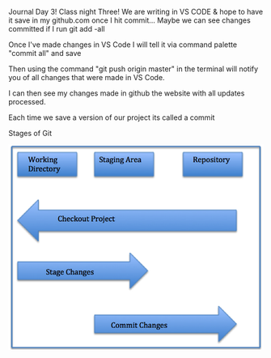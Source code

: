 Journal Day 3!
Class night Three!
We are writing in VS CODE & hope to have it save in my github.com once I hit commit...
Maybe we can see changes committed if I run git add -all

Once I've made changes in VS Code I will tell it via command palette "commit all" and save

Then using the command "git push origin master" in the terminal will notify you of all changes that were made in VS Code.

I can then see my changes made in github the website with all updates processed. 

Each time we save a version of our project its called a commit

Stages of Git

![Stages](j3.png)

